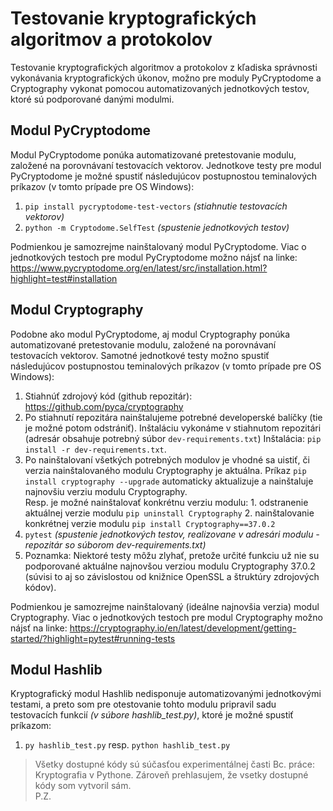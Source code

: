 # Testovanie kryptografických algoritmov a protokolov
Testovanie kryptografických algoritmov a protokolov z kľadiska správnosti vykonávania kryptografických úkonov, možno pre moduly PyCryptodome a Cryptography vykonat pomocou automatizovaných jednotkových testov, ktoré sú podporované danými modulmi.

## Modul PyCryptodome
Modul PyCryptodome ponúka automatizované pretestovanie modulu, založené na porovnávaní testovacích vektorov. Jednotkove testy pre modul PyCryptodome je možné spustiť následujúcov postupnostou teminalových príkazov (v tomto prípade pre OS Windows):

1) `pip install pycryptodome-test-vectors` _(stiahnutie testovacích vektorov)_
2) `python -m Cryptodome.SelfTest` _(spustenie jednotkových testov)_

Podmienkou je samozrejme nainštalovaný modul PyCryptodome. Viac o jednotkových testoch pre modul PyCryptodome možno nájsť na linke: https://www.pycryptodome.org/en/latest/src/installation.html?highlight=test#installation 

## Modul Cryptography
Podobne ako modul PyCryptodome, aj modul Cryptography ponúka automatizované pretestovanie modulu, založené na porovnávaní testovacích vektorov. Samotné jednotkové testy možno spustiť následujúcov postupnostou teminalových príkazov (v tomto prípade pre OS Windows):

1) Stiahnúť zdrojový kód (github repozitár): https://github.com/pyca/cryptography 
2) Po stiahnutí repozitára nainštalujeme potrebné developerské balíčky (tie je možné potom odstrániť). Inštaláciu vykonáme v stiahnutom repozitári (adresár obsahuje potrebný súbor `dev-requirements.txt`) Inštalácia: `pip install -r dev-requirements.txt`.
3) Po nainštalovaní všetkých potrebných modulov je vhodné sa uistiť, či verzia nainštalovaného modulu Cryptography je aktuálna. Príkaz `pip install cryptography --upgrade` automaticky aktualizuje a nainštaluje najnovšiu verziu modulu Cryptography. <br>
    Resp. je možné nainštalovať konkrétnu verziu modulu: 1. odstranenie aktuálnej verzie modulu `pip uninstall Cryptography` 2. nainštalovanie konkrétnej verzie modulu `pip install Cryptography==37.0.2`
5) `pytest` _(spustenie jednotkových testov, realizovane v adresári modulu - repozitár so súborom dev-requirements.txt)_ 
6) Poznamka: Niektoré testy môžu zlyhať, pretože určité funkciu už nie su podporované aktuálne najnovšou verziou modulu Cryptography 37.0.2 (súvisi to aj so závislostou od knižnice OpenSSL a štruktúry zdrojových kódov). 

Podmienkou je samozrejme nainštalovaný (ideálne najnovšia verzia) modul Cryptography. Viac o jednotkových testoch pre modul Cryptography možno nájsť na linke: https://cryptography.io/en/latest/development/getting-started/?highlight=pytest#running-tests


## Modul Hashlib
Kryptografický modul Hashlib nedisponuje automatizovanými jednotkovými testami, a preto som pre otestovanie tohto modulu pripravil sadu testovacích funkcií _(v súbore hashlib_test.py)_, ktoré je možné spustiť príkazom:

1) `py hashlib_test.py` resp. `python hashlib_test.py` 


> Všetky dostupné kódy sú súčasťou experimentálnej časti Bc. práce: Kryptografia v Pythone. Zároveň prehlasujem, že vsetky dostupné kódy som vytvoril sám.  
P.Z.

